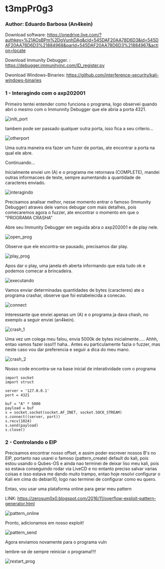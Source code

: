 # t3mpPr0g3

### Author: Eduardo Barbosa (An4kein)

Download software: https://onedrive.live.com/?authkey=%21AOsBPm%2DgVunhDAg&cid=545DAF20AA78D6D3&id=545DAF20AA78D6D3%21884968&parId=545DAF20AA78D6D3%21884967&action=locate

Download Immunity Debugger. : https://debugger.immunityinc.com/ID_register.py

Dwonload Windows-Binaries: https://github.com/interference-security/kali-windows-binaries

### 1 - Interagindo com o axp202001

Primeiro tentei entender como funciona o programa, logo observei quando abri o mesmo com o Immunnity Debugger que ele abria a porta 4321.

![initi_port](https://raw.githubusercontent.com/an4kein/t3mpPr0g3/master/images/init_port.png)

tambem pode ser passado qualquer outra porta, isso fica a seu criterio...

![otherport](https://raw.githubusercontent.com/an4kein/t3mpPr0g3/master/images/other_port.png)

Uma outra maneira era fazer um fuzer de portas, ate encontrar a porta na qual ele abre.

Continuando...

Inicialmente enviei um (A) e o programa me retornava (COMPLETE), mandei outras informacoes de teste, sempre aumentando a quantidade de caracteres enviado.

![interagindo](https://raw.githubusercontent.com/an4kein/t3mpPr0g3/master/images/2-interagindo.png)

Precisamos analisar melhor, nesse momento entrar o famoso (Immunity Debugger) atraves dele vamos debugar com mais detalhes, pois comecaremos agora o fuzzer, ate encontrar o momento em que o "PROGRAMA CRASHA"

Abre seu Immunity Debugger em seguida abra o axp202001 e de play nele.

![open_prog](https://raw.githubusercontent.com/an4kein/t3mpPr0g3/master/images/3-openprog.png)

Observe que ele encontra-se pausado, precisamos dar play.

![play_prog](https://raw.githubusercontent.com/an4kein/t3mpPr0g3/master/images/4-play_prog.png)

Apos dar o play, uma janela eh aberta informando que esta tudo ok e podemos comecar a brincadeira.

![executando](https://raw.githubusercontent.com/an4kein/t3mpPr0g3/master/images/5-executando.png)

Vamos enviar determinadas quantidades de bytes (caracteres) ate o programa crashar, observe que foi estabelecida a conecao.

![connect](https://raw.githubusercontent.com/an4kein/t3mpPr0g3/master/images/6-connect.png)

Interessante que enviei apenas um (A) e o programa ja dava chash, no exemplo a seguir enviei (an4kein). 

![crash_1](https://raw.githubusercontent.com/an4kein/t3mpPr0g3/master/images/7-crash-1.png)

Uma vez um colega meu falou, envia 5000k de bytes inicialmente..... Ahhh, entao vamos fazer isso!!! haha.. Antes eu particulamente fazia o fuzzer, mas neste caso vou dar preferencia e seguir a dica do meu mano.

![crash_2](https://raw.githubusercontent.com/an4kein/t3mpPr0g3/master/images/8-crash-2.png)

Nosso code encontra-se na base inicial de interatividade com o programa

```
import socket
import struct

server = '127.0.0.1'
port = 4321

buf = "A" * 5000
payload = buf
s = socket.socket(socket.AF_INET, socket.SOCK_STREAM)
s.connect((server, port))
s.recv(1024)
s.send(payload)
s.close()
```


### 2 - Controlando o EIP

Precisamos encontrar nosso offset, e assim poder escrever nossos B's no  EIP, portanto nao usarei o famoso (pattern_create) default do kali, pois estou usando o Qubes-OS e ainda nao terminei de deixar liso meu kali, pois so estava conseguindo rodar via LiveCD e no entanto preciso salvar varias coisas e isso estava me dando muito trampo, entao hoje resolvi configurar o Kali em cima do debian10, logo nao terminei de configurar como eu quero. 

Entao, vou usar uma plataforma online para gerar meu pattern

LINK: https://zerosum0x0.blogspot.com/2016/11/overflow-exploit-pattern-generator.html

![pattern_online](https://raw.githubusercontent.com/an4kein/t3mpPr0g3/master/images/9-pattern_online.png)

Pronto, adicionamos em nosso exploit!

![pattern_send](https://raw.githubusercontent.com/an4kein/t3mpPr0g3/master/images/10-pattern_send.png)

Agora enviamos novamente para o programa vuln

lembre-se de sempre reiniciar o programa!!!!

![restart_prog](https://raw.githubusercontent.com/an4kein/t3mpPr0g3/master/images/11-restartprog.png)
